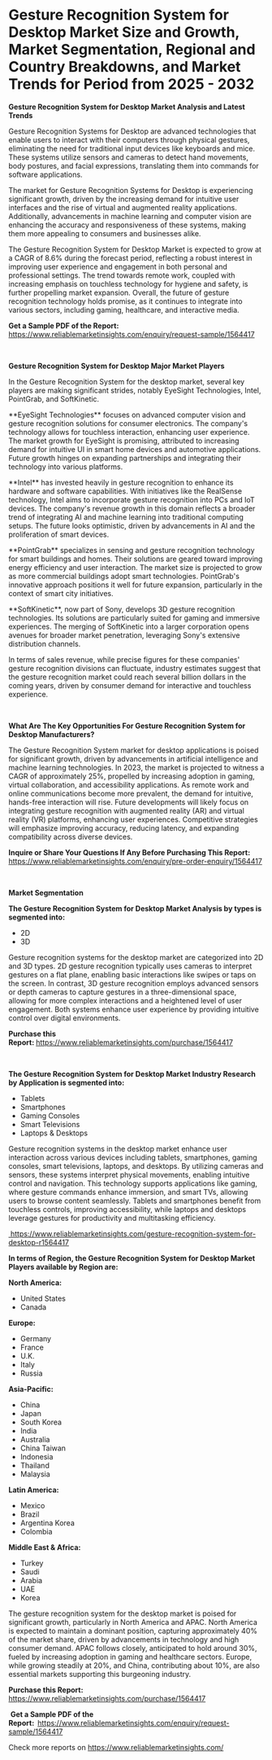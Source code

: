 <p><h1>Gesture Recognition System for Desktop Market Size and Growth, Market Segmentation, Regional and Country Breakdowns, and Market Trends for Period from 2025 -  2032</h1></p><p><strong>Gesture Recognition System for Desktop Market Analysis and Latest Trends</strong></p>
<p><p>Gesture Recognition Systems for Desktop are advanced technologies that enable users to interact with their computers through physical gestures, eliminating the need for traditional input devices like keyboards and mice. These systems utilize sensors and cameras to detect hand movements, body postures, and facial expressions, translating them into commands for software applications. </p><p>The market for Gesture Recognition Systems for Desktop is experiencing significant growth, driven by the increasing demand for intuitive user interfaces and the rise of virtual and augmented reality applications. Additionally, advancements in machine learning and computer vision are enhancing the accuracy and responsiveness of these systems, making them more appealing to consumers and businesses alike.</p><p>The Gesture Recognition System for Desktop Market is expected to grow at a CAGR of 8.6% during the forecast period, reflecting a robust interest in improving user experience and engagement in both personal and professional settings. The trend towards remote work, coupled with increasing emphasis on touchless technology for hygiene and safety, is further propelling market expansion. Overall, the future of gesture recognition technology holds promise, as it continues to integrate into various sectors, including gaming, healthcare, and interactive media.</p></p>
<p><strong>Get a Sample PDF of the Report:&nbsp;</strong> <a href="https://www.reliablemarketinsights.com/enquiry/request-sample/1564417?utm_campaign=2810&utm_medium=2&utm_source=Github&utm_content=ia&utm_term=27022025&utm_id=gesture-recognition-system-for-desktop">https://www.reliablemarketinsights.com/enquiry/request-sample/1564417</a></p>
<p>&nbsp;</p>
<p><strong>Gesture Recognition System for Desktop Major Market Players</strong></p>
<p><p>In the Gesture Recognition System for the desktop market, several key players are making significant strides, notably EyeSight Technologies, Intel, PointGrab, and SoftKinetic.</p><p>**EyeSight Technologies** focuses on advanced computer vision and gesture recognition solutions for consumer electronics. The company's technology allows for touchless interaction, enhancing user experience. The market growth for EyeSight is promising, attributed to increasing demand for intuitive UI in smart home devices and automotive applications. Future growth hinges on expanding partnerships and integrating their technology into various platforms.</p><p>**Intel** has invested heavily in gesture recognition to enhance its hardware and software capabilities. With initiatives like the RealSense technology, Intel aims to incorporate gesture recognition into PCs and IoT devices. The company's revenue growth in this domain reflects a broader trend of integrating AI and machine learning into traditional computing setups. The future looks optimistic, driven by advancements in AI and the proliferation of smart devices.</p><p>**PointGrab** specializes in sensing and gesture recognition technology for smart buildings and homes. Their solutions are geared toward improving energy efficiency and user interaction. The market size is projected to grow as more commercial buildings adopt smart technologies. PointGrab's innovative approach positions it well for future expansion, particularly in the context of smart city initiatives.</p><p>**SoftKinetic**, now part of Sony, develops 3D gesture recognition technologies. Its solutions are particularly suited for gaming and immersive experiences. The merging of SoftKinetic into a larger corporation opens avenues for broader market penetration, leveraging Sony's extensive distribution channels.</p><p>In terms of sales revenue, while precise figures for these companies' gesture recognition divisions can fluctuate, industry estimates suggest that the gesture recognition market could reach several billion dollars in the coming years, driven by consumer demand for interactive and touchless experience.</p></p>
<p>&nbsp;</p>
<p><strong>What Are The Key Opportunities For Gesture Recognition System for Desktop Manufacturers?</strong></p>
<p><p>The Gesture Recognition System market for desktop applications is poised for significant growth, driven by advancements in artificial intelligence and machine learning technologies. In 2023, the market is projected to witness a CAGR of approximately 25%, propelled by increasing adoption in gaming, virtual collaboration, and accessibility applications. As remote work and online communications become more prevalent, the demand for intuitive, hands-free interaction will rise. Future developments will likely focus on integrating gesture recognition with augmented reality (AR) and virtual reality (VR) platforms, enhancing user experiences. Competitive strategies will emphasize improving accuracy, reducing latency, and expanding compatibility across diverse devices.</p></p>
<p><strong>Inquire or Share Your Questions If Any Before Purchasing This Report:</strong> <a href="https://www.reliablemarketinsights.com/enquiry/pre-order-enquiry/1564417?utm_campaign=2810&utm_medium=2&utm_source=Github&utm_content=ia&utm_term=27022025&utm_id=gesture-recognition-system-for-desktop">https://www.reliablemarketinsights.com/enquiry/pre-order-enquiry/1564417</a></p>
<p>&nbsp;</p>
<p><strong>Market Segmentation</strong></p>
<p><strong>The Gesture Recognition System for Desktop Market Analysis by types is segmented into:</strong></p>
<p><ul><li>2D</li><li>3D</li></ul></p>
<p><p>Gesture recognition systems for the desktop market are categorized into 2D and 3D types. 2D gesture recognition typically uses cameras to interpret gestures on a flat plane, enabling basic interactions like swipes or taps on the screen. In contrast, 3D gesture recognition employs advanced sensors or depth cameras to capture gestures in a three-dimensional space, allowing for more complex interactions and a heightened level of user engagement. Both systems enhance user experience by providing intuitive control over digital environments.</p></p>
<p><strong>Purchase this Report:&nbsp;</strong><a href="https://www.reliablemarketinsights.com/purchase/1564417?utm_campaign=2810&utm_medium=2&utm_source=Github&utm_content=ia&utm_term=27022025&utm_id=gesture-recognition-system-for-desktop">https://www.reliablemarketinsights.com/purchase/1564417</a></p>
<p>&nbsp;</p>
<p><strong>The Gesture Recognition System for Desktop Market Industry Research by Application is segmented into:</strong></p>
<p><ul><li>Tablets</li><li>Smartphones</li><li>Gaming Consoles</li><li>Smart Televisions</li><li>Laptops & Desktops</li></ul></p>
<p><p>Gesture recognition systems in the desktop market enhance user interaction across various devices including tablets, smartphones, gaming consoles, smart televisions, laptops, and desktops. By utilizing cameras and sensors, these systems interpret physical movements, enabling intuitive control and navigation. This technology supports applications like gaming, where gesture commands enhance immersion, and smart TVs, allowing users to browse content seamlessly. Tablets and smartphones benefit from touchless controls, improving accessibility, while laptops and desktops leverage gestures for productivity and multitasking efficiency.</p></p>
<p><a href="https://www.reliablemarketinsights.com/gesture-recognition-system-for-desktop-r1564417?utm_campaign=2810&utm_medium=2&utm_source=Github&utm_content=ia&utm_term=27022025&utm_id=gesture-recognition-system-for-desktop">&nbsp;https://www.reliablemarketinsights.com/gesture-recognition-system-for-desktop-r1564417</a></p>
<p><strong>In terms of Region, the Gesture Recognition System for Desktop Market Players available by Region are:</strong></p>
<p>
    <p> <strong> North America: </strong>
        <ul>
            <li>United States</li>
            <li>Canada</li>
        </ul>
        </p> 
    <p> <strong> Europe: </strong>
        <ul>
            <li>Germany</li>
            <li>France</li>
            <li>U.K.</li>
            <li>Italy</li>
            <li>Russia</li>
        </ul>
        </p> 
    <p> <strong> Asia-Pacific: </strong>
        <ul>
            <li>China</li>
            <li>Japan</li>
            <li>South Korea</li>
            <li>India</li>
            <li>Australia</li>
            <li>China Taiwan</li>
            <li>Indonesia</li>
            <li>Thailand</li>
            <li>Malaysia</li>
        </ul>
        </p> 
    <p> <strong> Latin America: </strong>
        <ul>
            <li>Mexico</li>
            <li>Brazil</li>
            <li>Argentina Korea</li>
            <li>Colombia</li>
        </ul>
        </p> 
    <p> <strong> Middle East & Africa: </strong>
        <ul>
            <li>Turkey</li>
            <li>Saudi</li>
            <li>Arabia</li>
            <li>UAE</li>
            <li>Korea</li>
        </ul>
    </p>
    </p>
<p><p>The gesture recognition system for the desktop market is poised for significant growth, particularly in North America and APAC. North America is expected to maintain a dominant position, capturing approximately 40% of the market share, driven by advancements in technology and high consumer demand. APAC follows closely, anticipated to hold around 30%, fueled by increasing adoption in gaming and healthcare sectors. Europe, while growing steadily at 20%, and China, contributing about 10%, are also essential markets supporting this burgeoning industry.</p></p>
<p><strong>Purchase this Report: </strong><a href="https://www.reliablemarketinsights.com/purchase/1564417?utm_campaign=2810&utm_medium=2&utm_source=Github&utm_content=ia&utm_term=27022025&utm_id=gesture-recognition-system-for-desktop">https://www.reliablemarketinsights.com/purchase/1564417</a></p>
<p>&nbsp;<strong>Get a Sample PDF of the Report:&nbsp;&nbsp;</strong><a href="https://www.reliablemarketinsights.com/enquiry/request-sample/1564417?utm_campaign=2810&utm_medium=2&utm_source=Github&utm_content=ia&utm_term=27022025&utm_id=gesture-recognition-system-for-desktop">https://www.reliablemarketinsights.com/enquiry/request-sample/1564417</a></p>
<p><strong></strong></p>
<p>Check more reports on <a href="https://www.reliablemarketinsights.com/?utm_campaign=2810&utm_medium=2&utm_source=Github&utm_content=ia&utm_term=27022025&utm_id=gesture-recognition-system-for-desktop">https://www.reliablemarketinsights.com/</a></p>